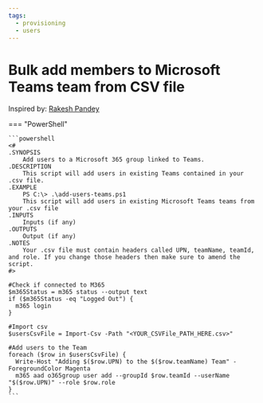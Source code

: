 ```yaml
---
tags:
  - provisioning
  - users
---
```


# Bulk add members to Microsoft Teams team from CSV file

Inspired by: [Rakesh Pandey](https://www.flexmind.co/blog/how-to-add-bulk-users-from-csv-file-to-ms-teams-using-powershell/)

=== "PowerShell"

    ```powershell
    <#
    .SYNOPSIS
        Add users to a Microsoft 365 group linked to Teams.
    .DESCRIPTION
        This script will add users in existing Teams contained in your .csv file.
    .EXAMPLE
        PS C:\> .\add-users-teams.ps1
        This script will add users in existing Microsoft Teams teams from your .csv file
    .INPUTS
        Inputs (if any)
    .OUTPUTS
        Output (if any)
    .NOTES
        Your .csv file must contain headers called UPN, teamName, teamId, and role. If you change those headers then make sure to amend the script.
    #>

    #Check if connected to M365
    $m365Status = m365 status --output text
    if ($m365Status -eq "Logged Out") {
      m365 login
    }
        
    #Import csv
    $usersCsvFile = Import-Csv -Path "<YOUR_CSVFile_PATH_HERE.csv>"

    #Add users to the Team
    foreach ($row in $usersCsvFile) {
      Write-Host "Adding $($row.UPN) to the $($row.teamName) Team" -ForegroundColor Magenta
      m365 aad o365group user add --groupId $row.teamId --userName "$($row.UPN)" --role $row.role
    }
    ```
